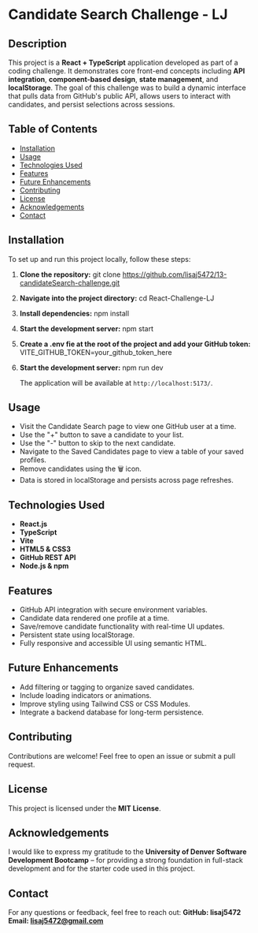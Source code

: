 # Candidate Search Challenge - LJ

## Description
This project is a **React + TypeScript** application developed as part of a coding challenge. It demonstrates core front-end concepts including **API integration**, **component-based design**, **state management**, and **localStorage**. The goal of this challenge was to build a dynamic interface that pulls data from GitHub's public API, allows users to interact with candidates, and persist selections across sessions.

## Table of Contents
- [Installation](#installation)
- [Usage](#usage)
- [Technologies Used](#technologies-used)
- [Features](#features)
- [Future Enhancements](#future-enhancements)
- [Contributing](#contributing)
- [License](#license)
- [Acknowledgements](#acknowledgements)
- [Contact](#contact)

## Installation
To set up and run this project locally, follow these steps:

1. **Clone the repository:**
   git clone https://github.com/lisaj5472/13-candidateSearch-challenge.git

2. **Navigate into the project directory:**
   cd React-Challenge-LJ

3. **Install dependencies:**
   npm install

4. **Start the development server:**
   npm start

5. **Create a .env fie at the root of the project and add your GitHub token:**
    VITE_GITHUB_TOKEN=your_github_token_here

6. **Start the development server:**
    npm run dev

   The application will be available at `http://localhost:5173/`.

## Usage
- Visit the Candidate Search page to view one GitHub user at a time.
- Use the "+" button to save a candidate to your list.
- Use the "-" button to skip to the next candidate.
- Navigate to the Saved Candidates page to view a table of your saved profiles.
- Remove candidates using the 🗑️ icon.
- Data is stored in localStorage and persists across page refreshes.

## Technologies Used
- **React.js**
- **TypeScript**
- **Vite**
- **HTML5 & CSS3**
- **GitHub REST API**
- **Node.js & npm**

## Features
- GitHub API integration with secure environment variables.
- Candidate data rendered one profile at a time.
- Save/remove candidate functionality with real-time UI updates.
- Persistent state using localStorage.
- Fully responsive and accessible UI using semantic HTML.

## Future Enhancements
- Add filtering or tagging to organize saved candidates.
- Include loading indicators or animations.
- Improve styling using Tailwind CSS or CSS Modules.
- Integrate a backend database for long-term persistence.

## Contributing
Contributions are welcome! Feel free to open an issue or submit a pull request.

## License
This project is licensed under the **MIT License**.

## Acknowledgements
I would like to express my gratitude to the **University of Denver Software Development Bootcamp** – for providing a strong foundation in full-stack development and for the starter code used in this project.

## Contact
For any questions or feedback, feel free to reach out:
**GitHub: lisaj5472**
**Email: lisaj5472@gmail.com**